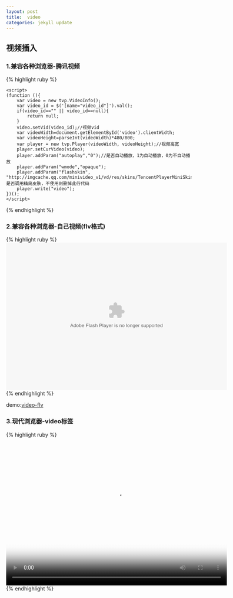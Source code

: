 ```yaml
---
layout: post
title:  video
categories: jekyll update
---
```


## 视频插入 ##

### 1.兼容各种浏览器-腾讯视频 ###

{% highlight ruby %}
    <div class="video" id="video"></div>
    <input type="hidden" name="video_id" value="video_id" />
    <script src="http://qzs.qq.com/tencentvideo_v1/js/tvp/tvp.player.js" charset="utf-8"></script>

    <script>
    (function (){
        var video = new tvp.VideoInfo();
        var video_id = $('[name="video_id"]').val();
        if(video_id=="" || video_id==null){
            return null;
        }
        video.setVid(video_id);//视频vid
        var videoWidth=document.getElementById('video').clientWidth;
        var videoHeight=parseInt(videoWidth)*480/800;
        var player = new tvp.Player(videoWidth, videoHeight);//视频高宽
        player.setCurVideo(video);
        player.addParam("autoplay","0");//是否自动播放，1为自动播放，0为不自动播放
        player.addParam("wmode","opaque");
        player.addParam("flashskin", "http://imgcache.qq.com/minivideo_v1/vd/res/skins/TencentPlayerMiniSkin.swf");//是否调用精简皮肤，不使用则删掉此行代码
        player.write("video");
    })();
    </script>
{% endhighlight %}

### 2.兼容各种浏览器-自己视频(flv格式) ###

{% highlight ruby %}
    <embed src="Flvplayer.swf" allowfullscreen="true" flashvars="vcastr_file=sanwanchufang-ganjianyinxueyu2.flv&LogoText=" quality="high" pluginspage="http://www.macromedia.com/go/getflashplayer" type="application/x-shockwave-flash" width="600" height="400"></embed>
{% endhighlight %}

demo:[video-flv](./resources/demo/video_flv/index.html)

### 3.现代浏览器-video标签 ###

{% highlight ruby %}
    <video id="video" width="600" height="400" controls preload="auto" poster="/static/img/poster_fish.jpg">
        <source src="http://video.yzg365.com/static/video/sanwanchufang-ganjianyinxueyu.mp4"></source>
        <source src="http://video.yzg365.com/static/video/sanwanchufang-ganjianyinxueyu.webm"></source>
    </video>
{% endhighlight %}